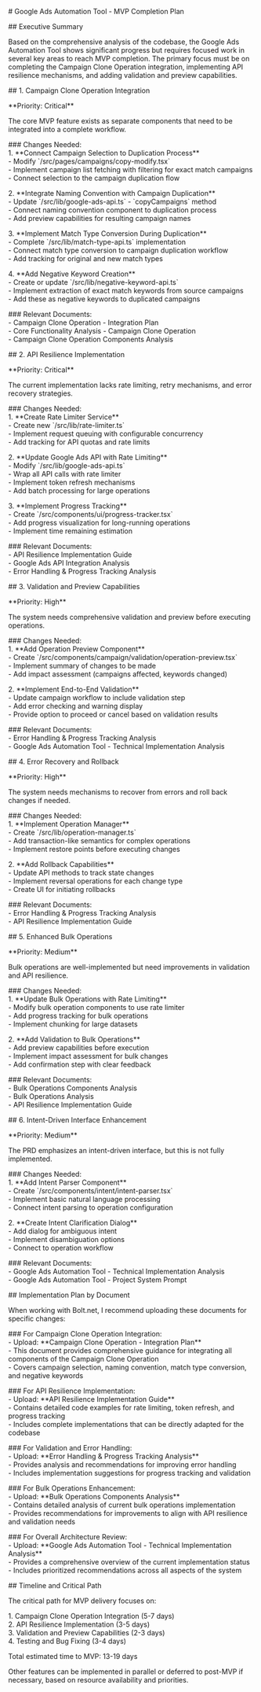 \# Google Ads Automation Tool \- MVP Completion Plan

\#\# Executive Summary

Based on the comprehensive analysis of the codebase, the Google Ads Automation Tool shows significant progress but requires focused work in several key areas to reach MVP completion. The primary focus must be on completing the Campaign Clone Operation integration, implementing API resilience mechanisms, and adding validation and preview capabilities.

\#\# 1\. Campaign Clone Operation Integration

\*\*Priority: Critical\*\*

The core MVP feature exists as separate components that need to be integrated into a complete workflow.

\#\#\# Changes Needed:  
1\. \*\*Connect Campaign Selection to Duplication Process\*\*  
   \- Modify \`/src/pages/campaigns/copy-modify.tsx\`  
   \- Implement campaign list fetching with filtering for exact match campaigns  
   \- Connect selection to the campaign duplication flow

2\. \*\*Integrate Naming Convention with Campaign Duplication\*\*  
   \- Update \`/src/lib/google-ads-api.ts\` \- \`copyCampaigns\` method  
   \- Connect naming convention component to duplication process  
   \- Add preview capabilities for resulting campaign names

3\. \*\*Implement Match Type Conversion During Duplication\*\*  
   \- Complete \`/src/lib/match-type-api.ts\` implementation  
   \- Connect match type conversion to campaign duplication workflow  
   \- Add tracking for original and new match types

4\. \*\*Add Negative Keyword Creation\*\*  
   \- Create or update \`/src/lib/negative-keyword-api.ts\`  
   \- Implement extraction of exact match keywords from source campaigns  
   \- Add these as negative keywords to duplicated campaigns

\#\#\# Relevant Documents:  
\- Campaign Clone Operation \- Integration Plan  
\- Core Functionality Analysis \- Campaign Clone Operation  
\- Campaign Clone Operation Components Analysis

\#\# 2\. API Resilience Implementation

\*\*Priority: Critical\*\*

The current implementation lacks rate limiting, retry mechanisms, and error recovery strategies.

\#\#\# Changes Needed:  
1\. \*\*Create Rate Limiter Service\*\*  
   \- Create new \`/src/lib/rate-limiter.ts\`  
   \- Implement request queuing with configurable concurrency  
   \- Add tracking for API quotas and rate limits

2\. \*\*Update Google Ads API with Rate Limiting\*\*  
   \- Modify \`/src/lib/google-ads-api.ts\`  
   \- Wrap all API calls with rate limiter  
   \- Implement token refresh mechanisms  
   \- Add batch processing for large operations

3\. \*\*Implement Progress Tracking\*\*  
   \- Create \`/src/components/ui/progress-tracker.tsx\`  
   \- Add progress visualization for long-running operations  
   \- Implement time remaining estimation

\#\#\# Relevant Documents:  
\- API Resilience Implementation Guide  
\- Google Ads API Integration Analysis  
\- Error Handling & Progress Tracking Analysis

\#\# 3\. Validation and Preview Capabilities

\*\*Priority: High\*\*

The system needs comprehensive validation and preview before executing operations.

\#\#\# Changes Needed:  
1\. \*\*Add Operation Preview Component\*\*  
   \- Create \`/src/components/campaign/validation/operation-preview.tsx\`  
   \- Implement summary of changes to be made  
   \- Add impact assessment (campaigns affected, keywords changed)

2\. \*\*Implement End-to-End Validation\*\*  
   \- Update campaign workflow to include validation step  
   \- Add error checking and warning display  
   \- Provide option to proceed or cancel based on validation results

\#\#\# Relevant Documents:  
\- Error Handling & Progress Tracking Analysis  
\- Google Ads Automation Tool \- Technical Implementation Analysis

\#\# 4\. Error Recovery and Rollback

\*\*Priority: High\*\*

The system needs mechanisms to recover from errors and roll back changes if needed.

\#\#\# Changes Needed:  
1\. \*\*Implement Operation Manager\*\*  
   \- Create \`/src/lib/operation-manager.ts\`  
   \- Add transaction-like semantics for complex operations  
   \- Implement restore points before executing changes

2\. \*\*Add Rollback Capabilities\*\*  
   \- Update API methods to track state changes  
   \- Implement reversal operations for each change type  
   \- Create UI for initiating rollbacks

\#\#\# Relevant Documents:  
\- Error Handling & Progress Tracking Analysis  
\- API Resilience Implementation Guide

\#\# 5\. Enhanced Bulk Operations

\*\*Priority: Medium\*\*

Bulk operations are well-implemented but need improvements in validation and API resilience.

\#\#\# Changes Needed:  
1\. \*\*Update Bulk Operations with Rate Limiting\*\*  
   \- Modify bulk operation components to use rate limiter  
   \- Add progress tracking for bulk operations  
   \- Implement chunking for large datasets

2\. \*\*Add Validation to Bulk Operations\*\*  
   \- Add preview capabilities before execution  
   \- Implement impact assessment for bulk changes  
   \- Add confirmation step with clear feedback

\#\#\# Relevant Documents:  
\- Bulk Operations Components Analysis  
\- Bulk Operations Analysis  
\- API Resilience Implementation Guide

\#\# 6\. Intent-Driven Interface Enhancement

\*\*Priority: Medium\*\*

The PRD emphasizes an intent-driven interface, but this is not fully implemented.

\#\#\# Changes Needed:  
1\. \*\*Add Intent Parser Component\*\*  
   \- Create \`/src/components/intent/intent-parser.tsx\`  
   \- Implement basic natural language processing  
   \- Connect intent parsing to operation configuration

2\. \*\*Create Intent Clarification Dialog\*\*  
   \- Add dialog for ambiguous intent  
   \- Implement disambiguation options  
   \- Connect to operation workflow

\#\#\# Relevant Documents:  
\- Google Ads Automation Tool \- Technical Implementation Analysis  
\- Google Ads Automation Tool \- Project System Prompt

\#\# Implementation Plan by Document

When working with Bolt.net, I recommend uploading these documents for specific changes:

\#\#\# For Campaign Clone Operation Integration:  
\- Upload: \*\*Campaign Clone Operation \- Integration Plan\*\*  
  \- This document provides comprehensive guidance for integrating all components of the Campaign Clone Operation  
  \- Covers campaign selection, naming convention, match type conversion, and negative keywords

\#\#\# For API Resilience Implementation:  
\- Upload: \*\*API Resilience Implementation Guide\*\*  
  \- Contains detailed code examples for rate limiting, token refresh, and progress tracking  
  \- Includes complete implementations that can be directly adapted for the codebase

\#\#\# For Validation and Error Handling:  
\- Upload: \*\*Error Handling & Progress Tracking Analysis\*\*  
  \- Provides analysis and recommendations for improving error handling  
  \- Includes implementation suggestions for progress tracking and validation

\#\#\# For Bulk Operations Enhancement:  
\- Upload: \*\*Bulk Operations Components Analysis\*\*  
  \- Contains detailed analysis of current bulk operations implementation  
  \- Provides recommendations for improvements to align with API resilience and validation needs

\#\#\# For Overall Architecture Review:  
\- Upload: \*\*Google Ads Automation Tool \- Technical Implementation Analysis\*\*  
  \- Provides a comprehensive overview of the current implementation status  
  \- Includes prioritized recommendations across all aspects of the system

\#\# Timeline and Critical Path

The critical path for MVP delivery focuses on:

1\. Campaign Clone Operation Integration (5-7 days)  
2\. API Resilience Implementation (3-5 days)  
3\. Validation and Preview Capabilities (2-3 days)  
4\. Testing and Bug Fixing (3-4 days)

Total estimated time to MVP: 13-19 days

Other features can be implemented in parallel or deferred to post-MVP if necessary, based on resource availability and priorities.